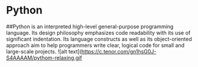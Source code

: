 # Python
##Python is an interpreted high-level general-purpose programming language. Its design philosophy emphasizes code readability with its use of significant indentation. Its language constructs as well as its object-oriented approach aim to help programmers write clear, logical code for small and large-scale projects. 
![alt text](https://c.tenor.com/gn1hsG0J-S4AAAAM/pythom-relaxing.gif
